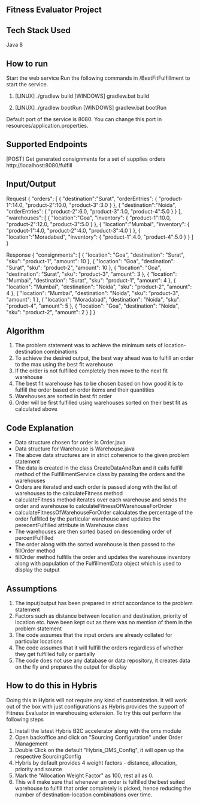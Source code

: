 Fitness Evaluator Project
-------------------------

Tech Stack Used
---------------- 
Java 8

How to run
-----------
Start the web service
Run the following commands in /BestFitFulfillment to start the service.

1.  [LINUX] ./gradlew build
    [WINDOWS] gradlew.bat build

2.  [LINUX] ./gradlew bootRun
    [WINDOWS] gradlew.bat bootRun

Default port of the service is 8080. You can change this port in resources/application.properties.

Supported Endpoints
-----------
[POST] Get generated consignments for a set of supplies orders
http://localhost:8080/fulfill

Input/Output
------------
Request
{
	"orders":
	[
		{
			"destination":"Surat",
			"orderEntries": {
				"product-1":14.0,
				"product-2":10.0,
				"product-3":3.0
			}
		},
		{
			"destination":"Noida",
			"orderEntries": {
				"product-2":6.0,
				"product-3":1.0,
				"product-4":5.0
			}
		}
	],
	"warehouses":
	[
		{
			"location":"Goa",
			"inventory": {
				"product-1":10.0,
				"product-2":12.0,
				"product-3":5.0
			}
		},
		{
			"location":"Mumbai",
			"inventory": {
				"product-1":4.0,
				"product-2":4.0,
				"product-3":4.0
			}
		},
		{
			"location":"Moradabad",
			"inventory": {
				"product-1":4.0,
				"product-4":5.0
			}
		}
	]
}

Response
{
    "consignments": [
        {
            "location": "Goa",
            "destination": "Surat",
            "sku": "product-1",
            "amount": 10
        },
        {
            "location": "Goa",
            "destination": "Surat",
            "sku": "product-2",
            "amount": 10
        },
        {
            "location": "Goa",
            "destination": "Surat",
            "sku": "product-3",
            "amount": 3
        },
        {
            "location": "Mumbai",
            "destination": "Surat",
            "sku": "product-1",
            "amount": 4
        },
        {
            "location": "Mumbai",
            "destination": "Noida",
            "sku": "product-2",
            "amount": 4
        },
        {
            "location": "Mumbai",
            "destination": "Noida",
            "sku": "product-3",
            "amount": 1
        },
        {
            "location": "Moradabad",
            "destination": "Noida",
            "sku": "product-4",
            "amount": 5
        },
        {
            "location": "Goa",
            "destination": "Noida",
            "sku": "product-2",
            "amount": 2
        }
    ]
}
 
 Algorithm 
 ---------
 1. The problem statement was to achieve the minimum sets of location-destination combinations
 2. To achieve the desired output, the best way ahead was to fulfill an order to the max using the best fit warehouse
 3. If the order is not fulfilled completely then move to the next fit warehouse
 4. The best fit warehouse has to be chosen based on how good it is to fulfill the order based on order items and their quantities
 5. Warehouses are sorted in best fit order
 6. Order will be first fulfilled using warehouses sorted on their best fit as calculated above
 
 Code Explanation
 ----------------
 - Data structure chosen for order is Order.java
 - Data structure for Warehouse is Warehouse.java
 - The above data structures are in strict coherence to the given problem statement
 - The data is created in the class CreateDataAndRun and it calls fulfill method of the FulfillmentService class by passing the orders and the warehouses
 - Orders are iterated and each order is passed along with the list of warehouses to the calculateFitness method
 - calculateFitness method iterates over each warehouse and sends the order and warehouse to calculateFitnessOfWarehouseForOrder
 - calculateFitnessOfWarehouseForOrder calculates the percentage of the order fulfilled by the particular warehouse and updates the perecentFulfilled attribute in Warehouse class
 - The warehouses are then sorted based on descending order of percentFulfilled
 - The order along with the sorted warehouse is then passed to the fillOrder method
 - fillOrder method fulfills the order and updates the warehouse inventory along with population of the FulfillmentData object which is used to display the output
 
 Assumptions
 -----------
 1. The input/output has been prepared in strict accordance to the problem statement
 2. Factors such as distance between location and destination, priority of location etc. have been kept out as there was no mention of them in the problem statement
 3. The code assumes that the input orders are already collated for particular locations
 4. The code assumes that it will fulfill the orders regardless of whether they get fulfilled fully or partially
 5. The code does not use any database or data repository, it creates data on the fly and prepares the output for display
 
 How to do this in Hybris
 ------------------------
 Doing this in Hybris will not require any kind of customization. It will work out of the box with just configurations as Hybris provides the support of Fitness Evaluator in warehousing extension. To try this out perform the following steps
 
 1. Install the latest Hybris B2C accelerator along with the oms module
 2. Open backoffice and click on "Sourcing Configuration" under Order Management
 3. Double Click on the default "Hybris_OMS_Config", it will open up the respective SourcingConfig
 4. Hybris by default provides 4 weight factors - distance, allocation, priority and source
 5. Mark the "Allocation Weight Factor" as 100, rest all as 0.
 6. This will make sure that whenever an order is fulfilled the best suited warehouse to fulfill that order completely is picked, hence reducing the number of destination-location combinations over time.
